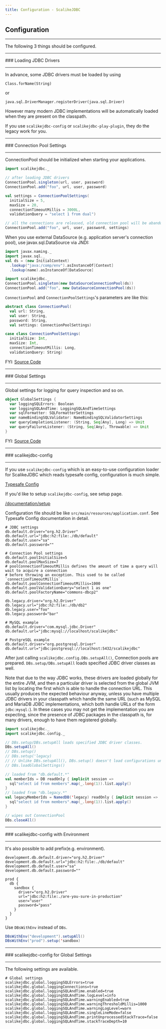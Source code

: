 ```yaml
---
title: Configuration - ScalikeJDBC
---
```


## Configuration

<hr/>
The following 3 things should be configured.

<hr/>
### Loading JDBC Drivers
<hr/>

In advance, some JDBC drivers must be loaded by using

```
Class.forName(String)
```

or

```
java.sql.DriverManager.registerDriver(java.sql.Driver)
```

However many modern JDBC implementations will be automatically loaded when they are present on the classpath.

If you use `scalikejdbc-config` or `scalikejdbc-play-plugin`, they do the legacy work for you.

<hr/>
### Connection Pool Settings
<hr/>

ConnectionPool should be initialized when starting your applications.

```scala
import scalikejdbc._

// after loading JDBC drivers
ConnectionPool.singleton(url, user, password)
ConnectionPool.add("foo", url, user, password)

val settings = ConnectionPoolSettings(
  initialSize = 5,
  maxSize = 20,
  connectionTimeoutMillis = 3000L,
  validationQuery = "select 1 from dual")

// all the connections are released, old connection pool will be abandoned
ConnectionPool.add("foo", url, user, password, settings)
```

When you use external DataSource (e.g. application server's connection pool), use javax.sql.DataSource via JNDI:

```scala
import javax.naming._
import javax.sql._
val ds = (new InitialContext)
  .lookup("java:/comp/env").asInstanceOf[Context]
  .lookup(name).asInstanceOf[DataSource]

import scalikejdbc._
ConnectionPool.singleton(new DataSourceConnectionPool(ds))
ConnectionPool.add("foo", new DataSourceConnectionPool(ds))
```

`ConnectionPool` and `ConnectionPoolSettings`'s parameters are like this:

```scala
abstract class ConnectionPool(
  val url: String,
  val user: String,
  password: String,
  val settings: ConnectionPoolSettings)
```

```scala
case class ConnectionPoolSettings(
  initialSize: Int,
  maxSize: Int,
  connectionTimeoutMillis: Long,
  validationQuery: String)
```

FYI: [Source Code](https://github.com/scalikejdbc/scalikejdbc/blob/master/scalikejdbc-core/src/main/scala/scalikejdbc/ConnectionPool.scala)


<hr/>
### Global Settings
<hr/>

Global settings for logging for query inspection and so on.

```scala
object GlobalSettings {
  var loggingSQLErrors: Boolean
  var loggingSQLAndTime: LoggingSQLAndTimeSettings
  var sqlFormatter: SQLFormatterSettings
  var nameBindingSQLValidator: NameBindingSQLValidatorSettings
  var queryCompletionListener: (String, Seq[Any], Long) => Unit
  var queryFailureListener: (String, Seq[Any], Throwable) => Unit
}
```

FYI: [Source Code](https://github.com/scalikejdbc/scalikejdbc/blob/master/scalikejdbc-core/src/main/scala/scalikejdbc/GlobalSettings.scala)

<hr/>
### scalikejdbc-config
<hr/>

If you use `scalikejdbc-config` which is an easy-to-use configuration loader for ScalikeJDBC which reads typesafe config, configuration is much simple.

[Typesafe Config](https://github.com/lightbend/config)

If you'd like to setup `scalikejdbc-config`, see setup page.

[/documentation/setup](/documentation/setup.html)

Configuration file should be like `src/main/resources/application.conf`. See Typesafe Config documentation in detail.

```
# JDBC settings
db.default.driver="org.h2.Driver"
db.default.url="jdbc:h2:file:./db/default"
db.default.user="sa"
db.default.password=""

# Connection Pool settings
db.default.poolInitialSize=5
db.default.poolMaxSize=7
# poolConnectionTimeoutMillis defines the amount of time a query will wait to acquire a connection
# before throwing an exception. This used to be called `connectionTimeoutMillis`. 
db.default.poolConnectionTimeoutMillis=1000
db.default.poolValidationQuery="select 1 as one"
db.default.poolFactoryName="commons-dbcp2"

db.legacy.driver="org.h2.Driver"
db.legacy.url="jdbc:h2:file:./db/db2"
db.legacy.user="foo"
db.legacy.password="bar"

# MySQL example
db.default.driver="com.mysql.jdbc.Driver"
db.default.url="jdbc:mysql://localhost/scalikejdbc"

# PostgreSQL example
db.default.driver="org.postgresql.Driver"
db.default.url="jdbc:postgresql://localhost:5432/scalikejdbc"
```

After just calling `scalikejdbc.config.DBs.setupAll()`, Connection pools are prepared. `DBs.setup/DBs.setupAll` loads specified JDBC driver classes as well. 

Note that due to the way JDBC works, these drivers are loaded globally for the entire JVM, and then a particular driver is selected from the global JVM list by locating the first which is able to handle the connection URL. This usually produces the expected behaviour anyway, unless you have multiple JDBC drivers in your classpath which handle the same URL (such as MySQL and MariaDB JDBC implementations, which both handle URLs of the form `jdbc:mysql:`). In these cases you may not get the implementation you are expecting, since the presence of JDBC packages in the classpath is, for many drivers, enough to have them registered globally.

```scala
import scalikejdbc._
import scalikejdbc.config._

// DBs.setup/DBs.setupAll loads specified JDBC driver classes.
DBs.setupAll()
// DBs.setup()
// DBs.setup('legacy)
// // Unlike DBs.setupAll(), DBs.setup() doesn't load configurations under global settings automatically
// DBs.loadGlobalSettings()

// loaded from "db.default.*"
val memberIds = DB readOnly { implicit session =>
  sql"select id from members".map(_.long(1)).list.apply()
}
// loaded from "db.legacy.*"
val legacyMemberIds = NamedDB('legacy) readOnly { implicit session =>
  sql"select id from members".map(_.long(1)).list.apply()
}

// wipes out ConnectionPool
DBs.closeAll()
```

<hr/>
### scalikejdbc-config with Environment
<hr/>

It's also possible to add prefix(e.g. environment).

```
development.db.default.driver="org.h2.Driver"
development.db.default.url="jdbc:h2:file:./db/default"
development.db.default.user="sa"
development.db.default.password=""

prod {
  db {
    sandbox {
      driver="org.h2.Driver"
      url="jdbc:h2:file:./are-you-sure-in-production"
      user="user"
      password="pass"
    }
  }
}
```

Use `DBsWithEnv` instead of `DBs`.

```scala
DBsWithEnv("development").setupAll()
DBsWithEnv("prod").setup('sandbox)
```

<hr/>
### scalikejdbc-config for Global Settings
<hr/>

The following settings are available.

```
# Global settings
scalikejdbc.global.loggingSQLErrors=true
scalikejdbc.global.loggingConnections=true
scalikejdbc.global.loggingSQLAndTime.enabled=true
scalikejdbc.global.loggingSQLAndTime.logLevel=info
scalikejdbc.global.loggingSQLAndTime.warningEnabled=true
scalikejdbc.global.loggingSQLAndTime.warningThresholdMillis=1000
scalikejdbc.global.loggingSQLAndTime.warningLogLevel=warn
scalikejdbc.global.loggingSQLAndTime.singleLineMode=false
scalikejdbc.global.loggingSQLAndTime.printUnprocessedStackTrace=false
scalikejdbc.global.loggingSQLAndTime.stackTraceDepth=10
```




